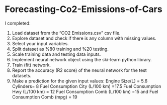 # Forecasting-Co2-Emissions-of-Cars

I completed: 

1. Load dataset from the “CO2 Emissions.csv” csv file.
3. Explore dataset and check if there is any column with missing values.
4. Select your input variables.
5. Split dataset as %80 training and %20 testing.
6. Scale training data and testing data inputs.
7. Implement neural network object using the ski-learn python library.
8. Train (fit) network.
9. Report the accuracy (R2 score) of the neural network for the test datasets.
10. Make a prediction for the given input values: Engine Size(L) = 5.6 Cylinders= 8 Fuel Consumption City (L/100 km) =17.5 Fuel Consumption Hwy (L/100 km) = 12 Fuel Consumption Comb (L/100 km) =15 and Fuel Consumption Comb (mpg) = 19
